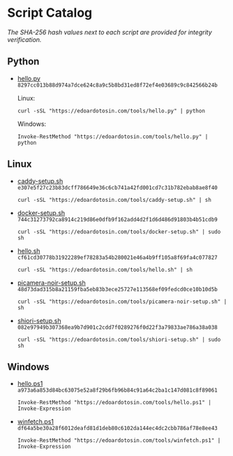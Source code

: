 # Script Catalog

_The SHA-256 hash values next to each script are provided for integrity verification._

## Python

- [hello.py](_script/hello.py) `8297cc013b88d974a7dce624c8a9c5b8bd31ed8f72ef4e03689c9c842566b24b`

  Linux:

  ```
  curl -sSL "https://edoardotosin.com/tools/hello.py" | python
  ```

  Windows:

  ```
  Invoke-RestMethod "https://edoardotosin.com/tools/hello.py" | python
  ```

## Linux

- [caddy-setup.sh](_script/caddy-setup.sh) `e307e5f27c23b83dcff786649e36c6cb741a42fd001cd7c31b782ebab8ae8f40`

  ```
  curl -sSL "https://edoardotosin.com/tools/caddy-setup.sh" | sh
  ```

- [docker-setup.sh](_script/docker-setup.sh) `744c31273792ca8914c219d86e0dfb9f162add4d2f1d6d486d91803b4b51cdb9`

  ```
  curl -sSL "https://edoardotosin.com/tools/docker-setup.sh" | sudo sh
  ```

- [hello.sh](_script/hello.sh) `cf61cd30778b31922289ef78283a54b280021e46a4b9ff105a8f69fa4c077827`

  ```
  curl -sSL "https://edoardotosin.com/tools/hello.sh" | sh
  ```

- [picamera-noir-setup.sh](_script/picamera-noir-setup.sh) `48d73dad315b8a21159fba5eb83b3ece25727e113568ef09fedcd0ce10b10d5b`

  ```
  curl -sSL "https://edoardotosin.com/tools/picamera-noir-setup.sh" | sh
  ```

- [shiori-setup.sh](_script/shiori-setup.sh) `082e97949b307368ea9b7d901c2cdd7f0289276f0d22f3a79833ae786a38a038`

  ```
  curl -sSL "https://edoardotosin.com/tools/shiori-setup.sh" | sudo sh
  ```

## Windows

- [hello.ps1](_script/hello.ps1) `a973a6a853d84bc63075e52a8f29b6fb96b84c91a64c2ba1c147d081c8f89061`

  ```
  Invoke-RestMethod "https://edoardotosin.com/tools/hello.ps1" | Invoke-Expression
  ```

- [winfetch.ps1](_script/winfetch.ps1) `df64a5be30a28f6012deafd81d1deb80c6102da144ec4dc2cbb786af78e8ee43`

  ```
  Invoke-RestMethod "https://edoardotosin.com/tools/winfetch.ps1" | Invoke-Expression
  ```

